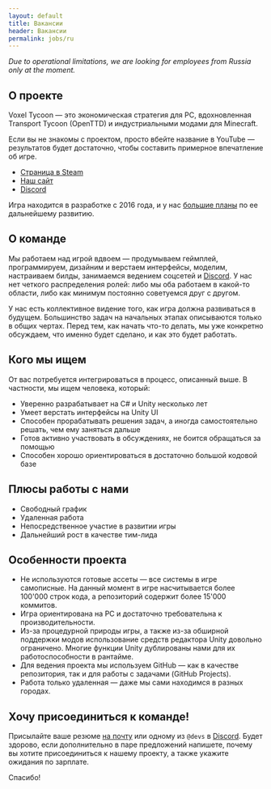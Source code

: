 ```yaml
---
layout: default
title: Вакансии
header: Вакансии
permalink: jobs/ru
---
```


*Due to operational limitations, we are looking for employees from Russia only at the moment.*

## О проекте

Voxel Tycoon — это экономическая стратегия для PC, вдохновленная Transport Tycoon (OpenTTD) и индустриальными модами для Minecraft.

Если вы не знакомы с проектом, просто вбейте название в YouTube — результатов будет достаточно, чтобы составить примерное впечатление об игре.

* [Страница в Steam](https://store.steampowered.com/app/732050/Voxel_Tycoon/)
* [Наш сайт](https://voxeltycoon.xyz)
* [Discord](https://discord.gg/voxeltycoon)

Игра находится в разработке с 2016 года, и у нас [большие планы](/roadmap) по ее дальнейшему развитию.

## О команде

Мы работаем над игрой вдвоем — продумываем геймплей, программируем, дизайним и верстаем интерфейсы, моделим, настраиваем билды, занимаемся ведением соцсетей и [Discord](https://discord.gg/voxeltycoon). У нас нет четкого распределения ролей: либо мы оба работаем в какой-то области, либо как минимум постоянно советуемся друг с другом.

У нас есть коллективное видение того, как игра должна развиваться в будущем. Большинство задач на начальных этапах описываются только в общих чертах. Перед тем, как начать что-то делать, мы уже конкретно обсуждаем, что именно будет сделано, и как это будет работать.

## Кого мы ищем

От вас потребуется интегрироваться в процесс, описанный выше. В частности, мы ищем человека, который:

* Уверенно разрабатывает на C# и Unity несколько лет
* Умеет верстать интерфейсы на Unity UI
* Способен прорабатывать решения задач, а иногда самостоятельно решать, чем ему заняться дальше
* Готов активно участвовать в обсуждениях, не боится обращаться за помощью
* Способен хорошо ориентироваться в достаточно большой кодовой базе

## Плюсы работы с нами

* Свободный график
* Удаленная работа
* Непосредственное участие в развитии игры
* Дальнейший рост в качестве тим-лида

## Особенности проекта

* Не используются готовые ассеты — все системы в игре самописные. На данный момент в игре насчитывается более 100'000 строк кода, а репозиторий содержит более 15'000 коммитов.
* Игра ориентирована на PC и достаточно требовательна к производительности.
* Из-за процедурной природы игры, а также из-за обширной поддержки модов использование средств редактора Unity довольно ограничено. Многие функции Unity дублированы нами для их работоспособности в рантайме.
* Для ведения проекта мы используем GitHub  — как в качестве репозитория, так и для работы с задачами (GitHub Projects).
* Работа только удаленная — даже мы сами находимся в разных городах.

## Хочу присоединиться к команде!

Присылайте ваше резюме [на почту](mailto:dev@voxeltycoon.xyz) или одному из `@devs` в [Discord](https://discord.gg/voxeltycoon). Будет здорово, если дополнительно в паре предложений напишете, почему вы хотите присоединиться к нашему проекту, а также укажите ожидания по зарплате.

Спасибо!